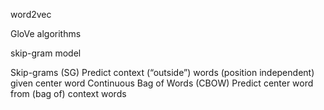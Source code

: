 word2vec 

GloVe algorithms

skip-gram model

Skip-grams (SG) Predict context (“outside”) words (position independent) given center word 
Continuous Bag of Words (CBOW) Predict center word from (bag of) context words

